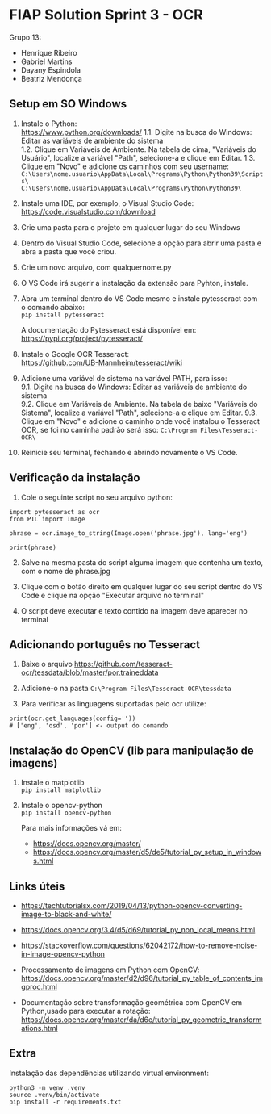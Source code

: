 # FIAP Solution Sprint 3 - OCR

Grupo 13: 
- Henrique Ribeiro
- Gabriel Martins
- Dayany Espindola
- Beatriz Mendonça

## Setup em SO Windows  

1. Instale o Python:  
https://www.python.org/downloads/
    1.1. Digite na busca do Windows: Editar as variáveis de ambiente do sistema  
    1.2. Clique em Variáveis de Ambiente. Na tabela de cima, "Variáveis do Usuário", localize a variável "Path", selecione-a e clique em Editar.
    1.3. Clique em "Novo" e adicione os caminhos com seu username:  
    `C:\Users\nome.usuario\AppData\Local\Programs\Python\Python39\Scripts\`  
    `C:\Users\nome.usuario\AppData\Local\Programs\Python\Python39\`  

2. Instale uma IDE, por exemplo, o Visual Studio Code:  
https://code.visualstudio.com/download

3. Crie uma pasta para o projeto em qualquer lugar do seu Windows

4. Dentro do Visual Studio Code, selecione a opção para abrir uma pasta e abra a pasta que você criou.

5. Crie um novo arquivo, com qualquernome.py

6. O VS Code irá sugerir a instalação da extensão para Pyhton, instale.

7. Abra um terminal dentro do VS Code mesmo e instale pytesseract com o comando abaixo:  
`pip install pytesseract`

    A documentação do Pytesseract está disponível em:  
https://pypi.org/project/pytesseract/

8. Instale o Google OCR Tesseract:  
https://github.com/UB-Mannheim/tesseract/wiki

9. Adicione uma variável de sistema na variável PATH, para isso:  
    9.1. Digite na busca do Windows: Editar as variáveis de ambiente do sistema  
    9.2. Clique em Variáveis de Ambiente. Na tabela de baixo "Variáveis do Sistema", localize a variável "Path", selecione-a e clique em Editar.
    9.3. Clique em "Novo" e adicione o caminho onde você instalou o Tesseract OCR, se foi no caminha padrão será isso: `C:\Program Files\Tesseract-OCR\`

10. Reinicie seu terminal, fechando e abrindo novamente o VS Code.

## Verificação da instalação  

1. Cole o seguinte script no seu arquivo python:

```
import pytesseract as ocr
from PIL import Image

phrase = ocr.image_to_string(Image.open('phrase.jpg'), lang='eng')

print(phrase)
```

2. Salve na mesma pasta do script alguma imagem que contenha um texto, com o nome de phrase.jpg

3. Clique com o botão direito em qualquer lugar do seu script dentro do VS Code e clique na opção "Executar arquivo no terminal"

4. O script deve executar e texto contido na imagem deve aparecer no terminal

## Adicionando português no Tesseract

1. Baixe o arquivo https://github.com/tesseract-ocr/tessdata/blob/master/por.traineddata  

2. Adicione-o na pasta `C:\Program Files\Tesseract-OCR\tessdata`

3. Para verificar as linguagens suportadas pelo ocr utilize:  
```
print(ocr.get_languages(config=''))
# ['eng', 'osd', 'por'] <- output do comando
```

## Instalação do OpenCV (lib para manipulação de imagens)

1. Instale o matplotlib  
`pip install matplotlib`

2. Instale o opencv-python  
`pip install opencv-python`

    Para mais informações vá em:
    - https://docs.opencv.org/master/
    - https://docs.opencv.org/master/d5/de5/tutorial_py_setup_in_windows.html

## Links úteis

- https://techtutorialsx.com/2019/04/13/python-opencv-converting-image-to-black-and-white/  
- https://docs.opencv.org/3.4/d5/d69/tutorial_py_non_local_means.html  
- https://stackoverflow.com/questions/62042172/how-to-remove-noise-in-image-opencv-python  

- Processamento de imagens em Python com OpenCV: https://docs.opencv.org/master/d2/d96/tutorial_py_table_of_contents_imgproc.html  

- Documentação sobre transformação geométrica com OpenCV em Python,usado para executar a rotação: https://docs.opencv.org/master/da/d6e/tutorial_py_geometric_transformations.html


## Extra  

Instalação das dependências utilizando virtual environment:  
```
python3 -m venv .venv
source .venv/bin/activate
pip install -r requirements.txt
```
